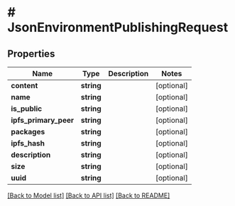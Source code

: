 # # JsonEnvironmentPublishingRequest

## Properties

Name | Type | Description | Notes
------------ | ------------- | ------------- | -------------
**content** | **string** |  | [optional]
**name** | **string** |  | [optional]
**is_public** | **string** |  | [optional]
**ipfs_primary_peer** | **string** |  | [optional]
**packages** | **string** |  | [optional]
**ipfs_hash** | **string** |  | [optional]
**description** | **string** |  | [optional]
**size** | **string** |  | [optional]
**uuid** | **string** |  | [optional]

[[Back to Model list]](../../README.md#models) [[Back to API list]](../../README.md#endpoints) [[Back to README]](../../README.md)
